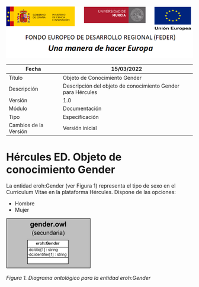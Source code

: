 ![](../../Docs/media/CabeceraDocumentosMD.png)

| Fecha         | 15/03/2022                                                   |
| ------------- | ------------------------------------------------------------ |
|Título|Objeto de Conocimiento Gender| 
|Descripción|Descripción del objeto de conocimiento Gender para Hércules|
|Versión|1.0|
|Módulo|Documentación|
|Tipo|Especificación|
|Cambios de la Versión|Versión inicial|

# Hércules ED. Objeto de conocimiento Gender

La entidad eroh:Gender (ver Figura 1) representa el tipo de sexo en el Curriculum Vitae en la plataforma Hércules. Dispone de las opciones:
- Hombre
- Mujer

![](../../Docs/media/ObjetosDeConocimiento/Gender.png)

*Figura 1. Diagrama ontológico para la entidad eroh:Gender*
